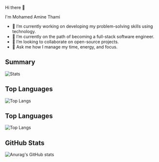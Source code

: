 Hi there 👋 

I'm Mohamed Amine Thami

- 🔭 I’m currently working on developing my problem-solving skills using technology.
- 🌱 I’m currently on the path of becoming a full-stack software engineer.
- 👯 I’m looking to collaborate on open-source projects.
- 💬 Ask me how I manage my time, energy, and focus.

## Summary

![Stats](http://github-profile-summary-cards.vercel.app/api/cards/profile-details?username=vergilx6x&theme=github_dark)

## Top Languages

![Top Langs](http://github-profile-summary-cards.vercel.app/api/cards/repos-per-language?username=vergilx6x&theme=github_dark&exclude=exclude)


## Top Languages

![Top Langs](https://github-readme-stats.vercel.app/api/top-langs/?username=vergilx6x&layout=compact)

## GitHub Stats

![Anurag's GitHub stats](https://github-readme-stats.vercel.app/api?username=vergilx6x&show_icons=true&theme=radical)
